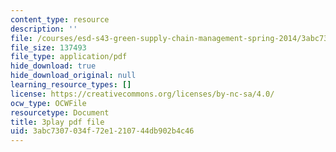 ```yaml
---
content_type: resource
description: ''
file: /courses/esd-s43-green-supply-chain-management-spring-2014/3abc7307034f72e1210744db902b4c46_gpuvUU0Nl4k.pdf
file_size: 137493
file_type: application/pdf
hide_download: true
hide_download_original: null
learning_resource_types: []
license: https://creativecommons.org/licenses/by-nc-sa/4.0/
ocw_type: OCWFile
resourcetype: Document
title: 3play pdf file
uid: 3abc7307-034f-72e1-2107-44db902b4c46
---
```

